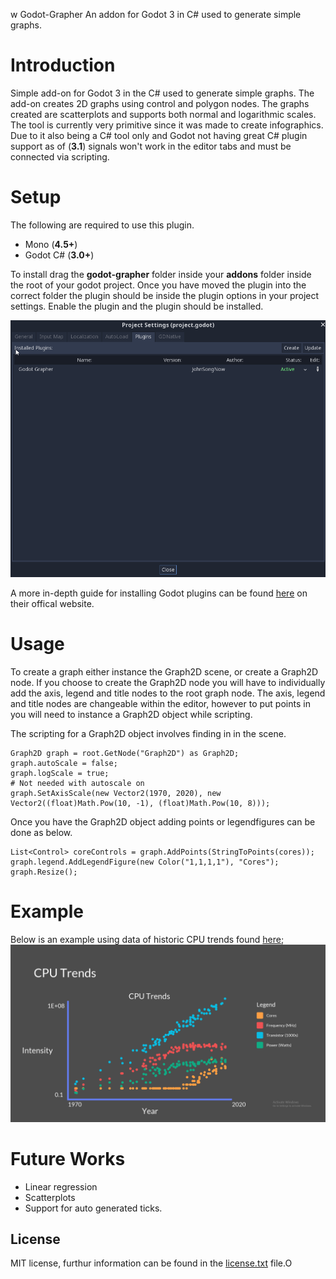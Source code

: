 w Godot-Grapher
An addon for Godot 3 in C# used to generate simple graphs.

# Introduction
Simple add-on for Godot 3 in the C# used to generate simple graphs. The add-on creates 2D graphs using control and polygon nodes. The graphs created are scatterplots and supports both normal and logarithmic scales. The tool is currently very primitive since it was made to create infographics. Due to it also being a C# tool only and Godot not having great C# plugin support as of (**3.1**) signals won't work in the editor tabs and must be connected via scripting.

# Setup
The following are required to use this plugin.
- Mono (**4.5+**)
- Godot C# (**3.0+**)

To install drag the **godot-grapher** folder inside your **addons** folder inside the root of your godot project. Once you have moved the plugin into the correct folder the plugin should be inside the plugin options in your project settings. Enable the plugin and the plugin should be installed.

![alt text](https://github.com/JohnSongNow/godot-grapher/blob/master/example/images/setup.png "Enable Plugin Here")

A more in-depth guide for installing Godot plugins can be found [here](https://docs.godotengine.org/en/3.1/tutorials/plugins/editor/import_plugins.html) on their offical website.

# Usage

To create a graph either instance the Graph2D scene, or create a Graph2D node. If you choose to create the Graph2D node you will have to individually add the axis, legend and title nodes to the root graph node. The axis, legend and title nodes are changeable within the editor, however to put points in you will need to instance a Graph2D object while scripting.

The scripting for a Graph2D object involves finding in in the scene.
```
Graph2D graph = root.GetNode("Graph2D") as Graph2D;
graph.autoScale = false;
graph.logScale = true;
# Not needed with autoscale on
graph.SetAxisScale(new Vector2(1970, 2020), new Vector2((float)Math.Pow(10, -1), (float)Math.Pow(10, 8))); 
```

Once you have the Graph2D object adding points or legendfigures can be done as below.
```
List<Control> coreControls = graph.AddPoints(StringToPoints(cores));
graph.legend.AddLegendFigure(new Color("1,1,1,1"), "Cores");
graph.Resize();
```

# Example
Below is an example using data of historic CPU trends found [here](https://github.com/karlrupp/microprocessor-trend-data/tree/master/42yrs);
![alt text](https://github.com/JohnSongNow/godot-grapher/blob/master/example/images/graph_example.png "2D Scatterplot Example")

# Future Works
- Linear regression
- Scatterplots
- Support for auto generated ticks.

## License

MIT license, furthur information can be found in the [license.txt](https://github.com/JohnSongNow/godot-grapher/license.txt) file.O
